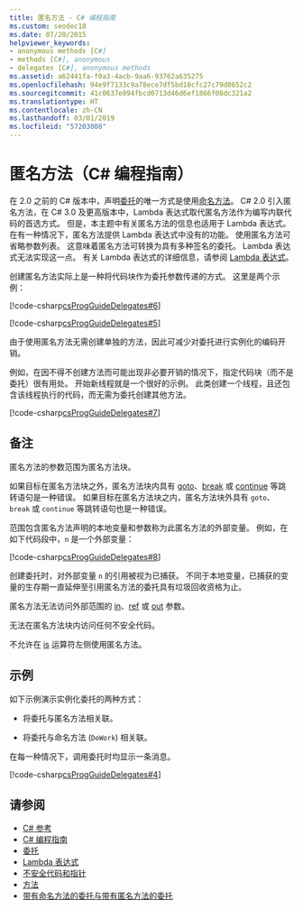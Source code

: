 ```yaml
---
title: 匿名方法 - C# 编程指南
ms.custom: seodec18
ms.date: 07/20/2015
helpviewer_keywords:
- anonymous methods [C#]
- methods [C#], anonymous
- delegates [C#], anonymous methods
ms.assetid: a62441fa-f0a3-4acb-9aa6-93762a635275
ms.openlocfilehash: 94e9f7133c9a78ece7df5bd10cfc27c79d0652c2
ms.sourcegitcommit: 41c0637e894fbcd0713d46d6ef1866f08dc321a2
ms.translationtype: HT
ms.contentlocale: zh-CN
ms.lasthandoff: 03/01/2019
ms.locfileid: "57203008"
---
```

# <a name="anonymous-methods-c-programming-guide"></a>匿名方法（C# 编程指南）
在 2.0 之前的 C# 版本中，声明[委托](../../../csharp/language-reference/keywords/delegate.md)的唯一方式是使用[命名方法](../../../csharp/programming-guide/delegates/delegates-with-named-vs-anonymous-methods.md)。 C# 2.0 引入匿名方法，在 C# 3.0 及更高版本中，Lambda 表达式取代匿名方法作为编写内联代码的首选方式。 但是，本主题中有关匿名方法的信息也适用于 Lambda 表达式。 在有一种情况下，匿名方法提供 Lambda 表达式中没有的功能。 使用匿名方法可省略参数列表。 这意味着匿名方法可转换为具有多种签名的委托。 Lambda 表达式无法实现这一点。 有关 Lambda 表达式的详细信息，请参阅 [Lambda 表达式](../../../csharp/programming-guide/statements-expressions-operators/lambda-expressions.md)。  
  
 创建匿名方法实际上是一种将代码块作为委托参数传递的方式。 这里是两个示例：  
  
 [!code-csharp[csProgGuideDelegates#6](~/samples/snippets/csharp/VS_Snippets_VBCSharp/csProgGuideDelegates/CS/Delegates.cs#6)]  
  
 [!code-csharp[csProgGuideDelegates#5](~/samples/snippets/csharp/VS_Snippets_VBCSharp/csProgGuideDelegates/CS/Delegates.cs#5)]  
  
 由于使用匿名方法无需创建单独的方法，因此可减少对委托进行实例化的编码开销。  
  
 例如，在因不得不创建方法而可能出现非必要开销的情况下，指定代码块（而不是委托）很有用处。 开始新线程就是一个很好的示例。 此类创建一个线程，且还包含该线程执行的代码，而无需为委托创建其他方法。  
  
 [!code-csharp[csProgGuideDelegates#7](~/samples/snippets/csharp/VS_Snippets_VBCSharp/csProgGuideDelegates/CS/Delegates.cs#7)]  
  
## <a name="remarks"></a>备注  
 匿名方法的参数范围为匿名方法块。  
  
 如果目标在匿名方法块之外，匿名方法块内具有 [goto](../../../csharp/language-reference/keywords/goto.md)、[break](../../../csharp/language-reference/keywords/break.md) 或 [continue](../../../csharp/language-reference/keywords/continue.md) 等跳转语句是一种错误。 如果目标在匿名方法块之内，匿名方法块外具有 `goto`、`break` 或 `continue` 等跳转语句也是一种错误。  
  
 范围包含匿名方法声明的本地变量和参数称为此匿名方法的外部变量。 例如，在如下代码段中，`n` 是一个外部变量：  
  
 [!code-csharp[csProgGuideDelegates#8](~/samples/snippets/csharp/VS_Snippets_VBCSharp/csProgGuideDelegates/CS/Delegates.cs#8)]  
  
 创建委托时，对外部变量 `n` 的引用被视为已捕获。 不同于本地变量，已捕获的变量的生存期一直延伸至引用匿名方法的委托具有垃圾回收资格为止。  
  
 匿名方法无法访问外部范围的 [in](../../../csharp/language-reference/keywords/in.md)、[ref](../../../csharp/language-reference/keywords/ref.md) 或 [out](../../../csharp/language-reference/keywords/out-parameter-modifier.md) 参数。  
  
 无法在匿名方法块内访问任何不安全代码。  
  
 不允许在 [is](../../../csharp/language-reference/keywords/is.md) 运算符左侧使用匿名方法。  
  
## <a name="example"></a>示例  
 如下示例演示实例化委托的两种方式：  
  
-   将委托与匿名方法相关联。  
  
-   将委托与命名方法 (`DoWork`) 相关联。  
  
 在每一种情况下，调用委托时均显示一条消息。  
  
 [!code-csharp[csProgGuideDelegates#4](~/samples/snippets/csharp/VS_Snippets_VBCSharp/csProgGuideDelegates/CS/Delegates.cs#4)]  
  
## <a name="see-also"></a>请参阅

- [C# 参考](../../../csharp/language-reference/index.md)
- [C# 编程指南](../../../csharp/programming-guide/index.md)
- [委托](../../../csharp/programming-guide/delegates/index.md)
- [Lambda 表达式](../../../csharp/programming-guide/statements-expressions-operators/lambda-expressions.md)
- [不安全代码和指针](../../../csharp/programming-guide/unsafe-code-pointers/index.md)
- [方法](../../../csharp/programming-guide/classes-and-structs/methods.md)
- [带有命名方法的委托与带有匿名方法的委托](../../../csharp/programming-guide/delegates/delegates-with-named-vs-anonymous-methods.md)
